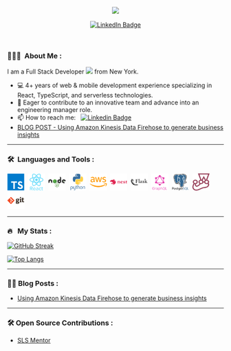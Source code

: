 
<p align="center"><img src="https://media.giphy.com/media/v1.Y2lkPTc5MGI3NjExa256bzIxcTYwcmtnOGgzem1pMWkwZm5sZHRtcWJ1Yms0dW5wMGJnOCZlcD12MV9pbnRlcm5hbF9naWZfYnlfaWQmY3Q9Zw/xUPGGDNsLvqsBOhuU0/giphy.gif" width="500"/></p>
<p align="center">
<a href="https://www.linkedin.com/in/ajani-motta-aa3b03113"><img src="https://img.shields.io/badge/LinkedIn-blue?style=for-the-badge&logo=linkedin&logoColor=white" alt="LinkedIn Badge"></a>
</p>

<p align="center"><img src="https://komarev.com/ghpvc/?username=ajanimotta&style=flat-square&color=blue" alt=""></p>

### 👨🏾‍💻 &nbsp;About Me :

I am a Full Stack Developer <img src="https://media.giphy.com/media/WUlplcMpOCEmTGBtBW/giphy.gif" width="30"> from New York.

- 💻 4+ years of web & mobile development experience specializing in React, TypeScript, and serverless technologies.
- 🌱 Eager to contribute to an innovative team and advance into an engineering manager role.
- 📫 How to reach me: &nbsp; [![Linkedin Badge](https://img.shields.io/badge/-ajani-blue?style=flat&logo=Linkedin&logoColor=white)](https://www.linkedin.com/in/ajani-motta-aa3b03113)
- [BLOG POST - Using Amazon Kinesis Data Firehose to generate business insights](https://blog.theodo.com/2022/08/business-insights-with-firehose/)

---

### 🛠 &nbsp;Languages and Tools :

<p>
<img src="https://github.com/devicons/devicon/blob/master/icons/typescript/typescript-original.svg" title="TypeScript" alt="TypeScript" width="40" height="40"/>&nbsp;
<img src="https://github.com/devicons/devicon/blob/master/icons/react/react-original-wordmark.svg" title="React" alt="React" width="40" height="40"/>&nbsp;
<img src="https://github.com/devicons/devicon/blob/master/icons/nodejs/nodejs-original-wordmark.svg" title="NodeJS" alt="NodeJS" width="40" height="40"/>&nbsp;
<img src="https://github.com/devicons/devicon/blob/master/icons/python/python-original-wordmark.svg" title="Python"  alt="Python" width="40" height="40"/>&nbsp;
<img src="https://github.com/devicons/devicon/blob/master/icons/amazonwebservices/amazonwebservices-plain-wordmark.svg" title="AWS" alt="AWS" width="40" height="40"/>&nbsp;
<img src="https://github.com/devicons/devicon/blob/master/icons/nestjs/nestjs-original-wordmark.svg" title="NestJS" alt="NestJS" width="40" height="40"/>&nbsp;
<img src="https://github.com/devicons/devicon/blob/master/icons/flask/flask-original-wordmark.svg" title="Flask"  alt="Flask" width="40" height="40"/>&nbsp;
<img src="https://github.com/devicons/devicon/blob/master/icons/graphql/graphql-plain-wordmark.svg" title="GraphQL" alt="GraphQL" width="40" height="40"/>&nbsp;
<img src="https://github.com/devicons/devicon/blob/master/icons/postgresql/postgresql-original-wordmark.svg" title="PostgreSQL"  alt="PostgreSQL" width="40" height="40"/>&nbsp;
<img src="https://github.com/devicons/devicon/blob/master/icons/jest/jest-plain.svg" title="Jest" alt="Jest" width="40" height="40"/>&nbsp;
<img src="https://github.com/devicons/devicon/blob/master/icons/git/git-original-wordmark.svg" title="Git" **alt="Git" width="40" height="40"/>&nbsp;
</p>

---

### 🔥 &nbsp; My Stats :
[![GitHub Streak](https://streak-stats.demolab.com/?user=ajanimotta&theme=vision-friendly-dark)](https://git.io/streak-stats)

[![Top Langs](https://github-readme-stats.vercel.app/api/top-langs/?username=ajanimotta&layout=compact&theme=vision-friendly-dark)](https://github.com/anuraghazra/github-readme-stats)

---

### ✍🏾 Blog Posts : 
- [Using Amazon Kinesis Data Firehose to generate business insights](https://blog.theodo.com/2022/08/business-insights-with-firehose/)

---

### 🛠️ Open Source Contributions : 
- [SLS Mentor](https://github.com/sls-mentor/sls-mentor)
